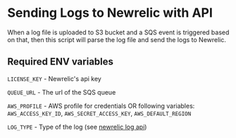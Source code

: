 # Sending Logs to Newrelic with API
When a log file is uploaded to S3 bucket and a SQS event is triggered based on that, then this script will parse the log file and send the logs to Newrelic.

## Required ENV variables
`LICENSE_KEY` - Newrelic's api key

`QUEUE_URL` - The url of the SQS queue

`AWS_PROFILE` - AWS profile for credentials
OR following variables:
`AWS_ACCESS_KEY_ID`, `AWS_SECRET_ACCESS_KEY`, `AWS_DEFAULT_REGION`

`LOG_TYPE` - Type of the log (see [newrelic log api](https://docs.newrelic.com/docs/logs/log-api/introduction-log-api/#json-content))
